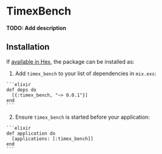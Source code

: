 # TimexBench

**TODO: Add description**

## Installation

If [available in Hex](https://hex.pm/docs/publish), the package can be installed as:

  1. Add `timex_bench` to your list of dependencies in `mix.exs`:

    ```elixir
    def deps do
      [{:timex_bench, "~> 0.0.1"}]
    end
    ```

  2. Ensure `timex_bench` is started before your application:

    ```elixir
    def application do
      [applications: [:timex_bench]]
    end
    ```

